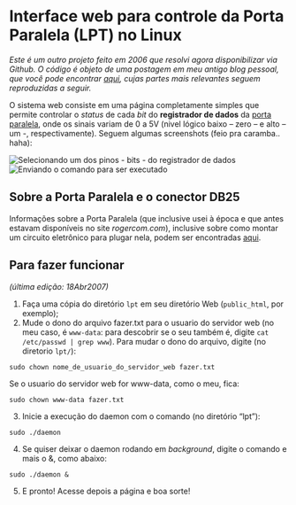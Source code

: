 # Interface web para controle da Porta Paralela (LPT) no Linux

*Este é um outro projeto feito em 2006 que resolvi agora disponibilizar via Github. O código é objeto de uma postagem em meu antigo blog pessoal, que você pode encontrar [aqui](https://jetervaz.wordpress.com/2014/10/04/interface-web-para-controle-da-porta-paralela-linux/), cujas partes mais relevantes seguem reproduzidas a seguir.*

O sistema web consiste em uma página completamente simples que permite controlar o *status* de cada *bit* do **registrador de dados** da [porta paralela](http://arquivo.ufv.br/dea/ambiagro/arquivos/ParallelPort/PortaParalela/), onde os sinais variam de 0 a 5V (nivel lógico baixo – zero – e alto – um -, respectivamente). Seguem algumas screenshots (feio pra caramba.. haha):

![Selecionando um dos pinos - *bits* - do registrador de dados](https://jetervaz.files.wordpress.com/2014/10/lpt1.png)
![Enviando o comando para ser executado](https://jetervaz.files.wordpress.com/2014/10/lpt2.png)

## Sobre a Porta Paralela e o conector DB25

Informações sobre a Porta Paralela (que inclusive usei à época e que antes estavam disponíveis no site *rogercom.com*), inclusive sobre como montar um circuito eletrônico para plugar nela, podem ser encontradas [aqui](http://arquivo.ufv.br/dea/ambiagro/arquivos/ParallelPort/PortaParalela/).

## Para fazer funcionar
*(última edição: 18Abr2007)*

1. Faça uma cópia do diretório `lpt` em seu diretório Web (`public_html`, por exemplo);
2. Mude o dono do arquivo fazer.txt para o usuario do servidor web (no meu caso, é `www-data`: para descobrir se o seu também é, digite `cat /etc/passwd | grep www`).
Para mudar o dono do arquivo, digite (no diretorio `lpt/`):
```
sudo chown nome_de_usuario_do_servidor_web fazer.txt
```
Se o usuario do servidor web for www-data, como o meu, fica:
```
sudo chown www-data fazer.txt
```
3. Inicie a execução do daemon com o comando (no diretório “lpt”):
```
sudo ./daemon
```
4. Se quiser deixar o daemon rodando em *background*, digite o comando e mais o
&, como abaixo:
```
sudo ./daemon &
```
5. E pronto! Acesse depois a página e boa sorte!
